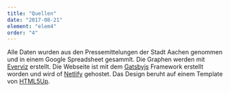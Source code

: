 ```yaml
---
title: "Quellen"
date: "2017-08-21"
element: "elem4"
order: "4"
---
```


Alle Daten wurden aus den Pressemittelungen der Stadt Aachen genommen und in einem Google Spreadsheet gesammlt. Die Graphen werden mit [Everviz](https://www.everviz.com/) erstellt. Die Webseite ist mit dem [Gatsbyjs](https://www.gatsbyjs.org/) Framework erstellt worden und wird of [Netlify](https://www.netlify.com/) gehostet. Das Design beruht auf einem Template von [HTML5Up](https://html5up.net/).
